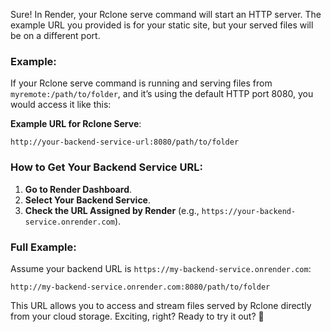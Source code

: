 Sure! In Render, your Rclone serve command will start an HTTP server. The example URL you provided is for your static site, but your served files will be on a different port.

### Example:
If your Rclone serve command is running and serving files from `myremote:/path/to/folder`, and it’s using the default HTTP port 8080, you would access it like this:

**Example URL for Rclone Serve**:
```plaintext
http://your-backend-service-url:8080/path/to/folder
```

### How to Get Your Backend Service URL:
1. **Go to Render Dashboard**.
2. **Select Your Backend Service**.
3. **Check the URL Assigned by Render** (e.g., `https://your-backend-service.onrender.com`).

### Full Example:
Assume your backend URL is `https://my-backend-service.onrender.com`:
```plaintext
http://my-backend-service.onrender.com:8080/path/to/folder
```

This URL allows you to access and stream files served by Rclone directly from your cloud storage. Exciting, right? Ready to try it out? 🚀
